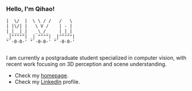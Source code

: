### Hello, I'm Qihao! 
```text
|  \/  |  \ \ / /   /   \  
| |\/| |   \ V /    | - |  
|_|__|_|   _\_/_    |_|_|  
_|"""""| _| """"| _|"""""| 
"`-0-0-' "`-0-0-' "`-0-0-' 
  
```                          
<!--
**qihao-huang/qihao-huang** is a ✨ _special_ ✨ repository because its `README.md` (this file) appears on your GitHub profile.

Here are some ideas to get you started:

- 🔭 I’m currently working on ...
- 🌱 I’m currently learning ...
- 👯 I’m looking to collaborate on ...
- 🤔 I’m looking for help with ...
- 💬 Ask me about ...
- 📫 How to reach me: ...
- 😄 Pronouns: ...
- ⚡ Fun fact: ...
-->

I am currently a postgraduate student specialized in computer vision, with recent work focusing on 3D perception and scene understanding.
- Check my [homepage](https://huang.qihao.info/).
- Check my [LinkedIn](https://www.linkedin.com/in/qihaoo/) profile.
